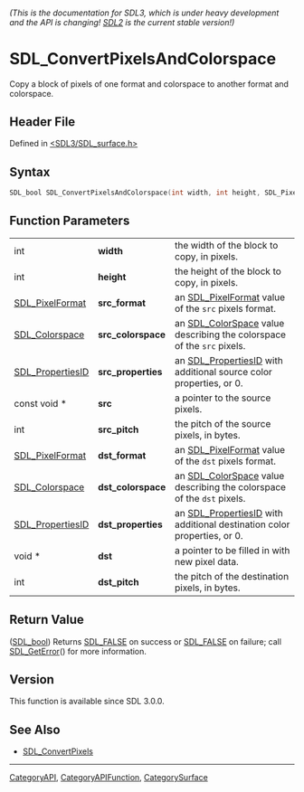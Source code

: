 ###### (This is the documentation for SDL3, which is under heavy development and the API is changing! [SDL2](https://wiki.libsdl.org/SDL2/) is the current stable version!)
# SDL_ConvertPixelsAndColorspace

Copy a block of pixels of one format and colorspace to another format and colorspace.

## Header File

Defined in [<SDL3/SDL_surface.h>](https://github.com/libsdl-org/SDL/blob/main/include/SDL3/SDL_surface.h)

## Syntax

```c
SDL_bool SDL_ConvertPixelsAndColorspace(int width, int height, SDL_PixelFormat src_format, SDL_Colorspace src_colorspace, SDL_PropertiesID src_properties, const void *src, int src_pitch, SDL_PixelFormat dst_format, SDL_Colorspace dst_colorspace, SDL_PropertiesID dst_properties, void *dst, int dst_pitch);
```

## Function Parameters

|                                      |                    |                                                                                             |
| ------------------------------------ | ------------------ | ------------------------------------------------------------------------------------------- |
| int                                  | **width**          | the width of the block to copy, in pixels.                                                  |
| int                                  | **height**         | the height of the block to copy, in pixels.                                                 |
| [SDL_PixelFormat](SDL_PixelFormat)   | **src_format**     | an [SDL_PixelFormat](SDL_PixelFormat) value of the `src` pixels format.                     |
| [SDL_Colorspace](SDL_Colorspace)     | **src_colorspace** | an [SDL_ColorSpace](SDL_ColorSpace) value describing the colorspace of the `src` pixels.    |
| [SDL_PropertiesID](SDL_PropertiesID) | **src_properties** | an [SDL_PropertiesID](SDL_PropertiesID) with additional source color properties, or 0.      |
| const void *                         | **src**            | a pointer to the source pixels.                                                             |
| int                                  | **src_pitch**      | the pitch of the source pixels, in bytes.                                                   |
| [SDL_PixelFormat](SDL_PixelFormat)   | **dst_format**     | an [SDL_PixelFormat](SDL_PixelFormat) value of the `dst` pixels format.                     |
| [SDL_Colorspace](SDL_Colorspace)     | **dst_colorspace** | an [SDL_ColorSpace](SDL_ColorSpace) value describing the colorspace of the `dst` pixels.    |
| [SDL_PropertiesID](SDL_PropertiesID) | **dst_properties** | an [SDL_PropertiesID](SDL_PropertiesID) with additional destination color properties, or 0. |
| void *                               | **dst**            | a pointer to be filled in with new pixel data.                                              |
| int                                  | **dst_pitch**      | the pitch of the destination pixels, in bytes.                                              |

## Return Value

([SDL_bool](SDL_bool)) Returns [SDL_FALSE](SDL_FALSE) on success or
[SDL_FALSE](SDL_FALSE) on failure; call [SDL_GetError](SDL_GetError)() for
more information.

## Version

This function is available since SDL 3.0.0.

## See Also

- [SDL_ConvertPixels](SDL_ConvertPixels)

----
[CategoryAPI](CategoryAPI), [CategoryAPIFunction](CategoryAPIFunction), [CategorySurface](CategorySurface)

